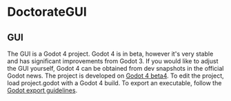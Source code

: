 # DoctorateGUI

## GUI

The GUI is a Godot 4 project. Godot 4 is in beta, however it's very stable and has significant improvements from Godot 3. If you would like to adjust the GUI yourself, Godot 4 can be obtained from dev snapshots in the official Godot news. The project is developed on [Godot 4 beta4](https://downloads.tuxfamily.org/godotengine/4.0/beta4/). 
To edit the project, load project.godot with a Godot 4 build.
To export an executable, follow the [Godot export guidelines](https://docs.godotengine.org/en/stable/tutorials/export/exporting_projects.html).